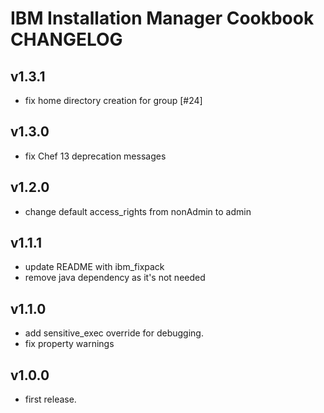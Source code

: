 # IBM Installation Manager Cookbook CHANGELOG

v1.3.1
--------------------

- fix home directory creation for group [#24]

v1.3.0
--------------------

- fix Chef 13 deprecation messages

v1.2.0
--------------------

- change default access_rights from nonAdmin to admin

v1.1.1
--------------------

- update README with ibm_fixpack
- remove java dependency as it's not needed

v1.1.0
--------------------

- add sensitive_exec override for debugging.
- fix property warnings

v1.0.0
--------------------
- first release.
